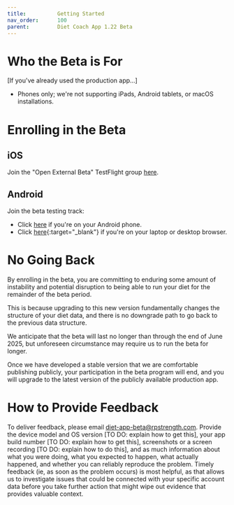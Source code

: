 ```yaml
---
title:          Getting Started
nav_order:      100
parent:         Diet Coach App 1.22 Beta
---
```


# Who the Beta is For

[If you've already used the production app...]

* Phones only; we're not supporting iPads, Android tablets, or macOS installations.

# Enrolling in the Beta

## iOS

Join the "Open External Beta" TestFlight group [here](https://testflight.apple.com/join/k6rTNPTe).

## Android

Join the beta testing track:
* Click [here](https://play.google.com/store/apps/details?id=com.rp.rpdiet) if you're on your Android phone.
* Click [here](https://play.google.com/apps/testing/com.rp.rpdiet){:target="&lowbar;blank"} if you're on your laptop or desktop browser.

# No Going Back

By enrolling in the beta, you are committing to enduring some amount of instability and potential disruption to being able to run your diet for the remainder of the beta period.

This is because upgrading to this new version fundamentally changes the structure of your diet data, and there is no downgrade path to go back to the previous data structure.

We anticipate that the beta will last no longer than through the end of June 2025, but unforeseen circumstance may require us to run the beta for longer.

Once we have developed a stable version that we are comfortable publishing publicly, your participation in the beta program will end, and you will upgrade to the latest version of the publicly available production app.

# How to Provide Feedback

To deliver feedback, please email diet-app-beta@rpstrength.com. Provide the device model and OS version [TO DO: explain how to get this], your app build number [TO DO: explain how to get this], screenshots or a screen recording [TO DO: explain how to do this], and as much information about what you were doing, what you expected to happen, what actually happened, and whether you can reliably reproduce the problem. Timely feedback (ie, as soon as the problem occurs) is most helpful, as that allows us to investigate issues that could be connected with your specific account data before you take further action that might wipe out evidence that provides valuable context.